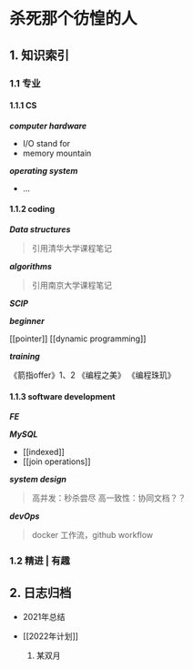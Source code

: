# 杀死那个彷惶的人
## 1. 知识索引

### 1.1 专业

#### 1.1.1 CS

***computer hardware***
- I/O stand for
- memory mountain

***operating system***
- ...

####  1.1.2 coding

***Data structures***

> 引用清华大学课程笔记

***algorithms***

> 引用南京大学课程笔记

***SCIP***

***beginner***

[[pointer]]
[[dynamic programming]]

***training***

《箭指offer》1、2
《编程之美》
《编程珠玑》



#### 1.1.3 software development

***FE*** 

***MySQL***
- [[indexed]]
- [[join operations]]

***system design***
> 高并发：秒杀尝尽
> 高一致性：协同文档？？

***devOps***

> docker 工作流，github workflow

### 1.2 精进 | 有趣

## 2. 日志归档

- 2021年总结

- [[2022年计划]]
	1. 某双月